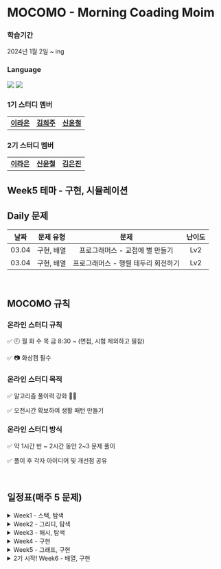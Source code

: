 # MOCOMO - Morning Coading Moim
### 학습기간
2024년 1월 2일 ~ ing

### Language
<img src="https://img.shields.io/badge/Java-007396.svg?&style=for-the-badge&logo=Java&logoColor=white"> <img src="https://img.shields.io/badge/python-007396.svg?&style=for-the-badge&logo=Java&logoColor=white"> 
### 1기 스터디 멤버
<table>
  <tr>
    <td align="center"><a href="https://github.com/raeunlee"><b>이라은</b></a></td>
    <td align="center"><a href="https://github.com/hejoo345"><b>김희주</b></a></td>
    <td align="center"><a href="https://github.com/syc98syc"><b>신윤철</b></a></td>
  </tr>
</table>

### 2기 스터디 멤버
<table>
  <tr>
    <td align="center"><a href="https://github.com/raeunlee"><b>이라은</b></a></td>
    <td align="center"><a href="https://github.com/syc98syc"><b>신윤철</b></a></td>
    <td align="center"><a href="https://github.com/dolssun"><b>김은진</b></a></td>
  </tr>
</table>

## Week5 테마 - 구현, 시뮬레이션
## Daily 문제

| 날짜 | 문제 유형 | 문제 | 난이도 |
|:---:|:---:|:---:|:---:|
| 03.04| 구현, 배열 | 프로그래머스 - 교점에 별 만들기 | Lv2 |
| 03.04| 구현, 배열 | 프로그래머스 - 행렬 테두리 회전하기  | Lv2 |

<br/>

## MOCOMO 규칙
### 온라인 스터디 규칙

✅ 🕗 월 화 수 목 금 8:30 ~ (면접, 시험 제외하고 필참)

✅ 📷 화상캠 필수

### 온라인 스터디 목적

✅ 알고리즘 풀이력 강화 💪🏻

✅ 오전시간 확보하여 생활 패턴 만들기

### 온라인 스터디 방식

✅ 약 1시간 반 ~ 2시간 동안 2~3 문제 풀이

✅ 풀이 후 각자 아이디어 및 개선점 공유

<br/>

## 일정표(매주 5 문제)
<details>
  <summary> Week1 - 스택, 탐색 </summary>

| 날짜 | 문제 유형 | 문제 | 난이도 |
|:---:|:---:|:---:|:---:|
| 01.02| 스택/큐 | 프로그래머스 - 같은 숫자는 싫어 | Lv1 |
| 01.02| 완전탐색 | 프로그래머스 - 소수 찾기 | Lv2 |
| 01.03| 스택/큐 | 프로그래머스 - 기능개발 | Lv2 |
| 01.03| 완전탐색 | 프로그래머스 - 카펫 | Lv2 |
| 01.03| 완전탐색 | 프로그래머스 - 피로도 | Lv2 |
| 01.04| DFS/BFS | 프로그래머스 - 네트워크 | Lv2 |
| 01.04| 이분탐색 | 프로그래머스 - 입국심사 | Lv3 |
| 01.05| 이분탐색 | 프로그래머스 - 징검다리 | Lv4 |
| 01.05| DP | 프로그래머스 - 정수삼각형 | Lv3 |
| 01.05| 스택/큐 | 프로그래머스 - 프로세스 | Lv2 |



  </details>

<details>
  <summary> Week2 - 그리디, 탐색 </summary>

| 날짜 | 문제 유형 | 문제 | 난이도 |
|:---:|:---:|:---:|:---:|
| 01.08| DFS/BFS  | 프로그래머스 - 게임 맵 최단거리 | Lv2 |
| 01.08| DFS/BFS  | 프로그래머스 - 단어변환 | Lv2 |
| 01.08| DFS/BFS  | 프로그래머스 - 타겟넘버 | Lv2 |
| 01.09| 그리디  | 프로그래머스 - 큰 수 만들기 | Lv2 |
| 01.09| DFS/BFS  | 프로그래머스 - 전력망 둘로나누기 | Lv2 |
| 01.10| 힙  | 프로그래머스 - 더 맵게 | Lv2 |
| 01.10| 그래프  | 프로그래머스 - 가장 먼 노드 | Lv3 |
| 01.11| 스택/큐  | 프로그래머스 - 주식/가격 | Lv2 |
| 01.11| 그리디  | 프로그래머스 - 구명보트 | Lv2 |

</details>

<details>
  <summary> Week3 - 해시, 탐색 </summary>

| 날짜 | 문제 유형 | 문제 | 난이도 |
|:---:|:---:|:---:|:---:|
| 01.16| 해시 | 프로그래머스 - 완주하지 못한 선수 | Lv1 |
| 01.16| DFS/BFS | 백준 - 토마토 (7576) | 골5 |
| 01.17| 해시 | 프로그래머스 - 의상 | Lv2 |
| 01.17| DFS/BFS | 백준 - 토마토 (7569) | 골5 |
| 01.18| 해시 | 백준 - 걸그룹 마스터 준석이 (16165) | 실3 |
| 01.18| DFS/BFS | 백준 - 연구소 (14502) | 골4 |
| 01.19| DFS/BFS | 백준 - 영역 구하기 (2583) | 실1 |
| 01.19| DFS/BFS | 백준 - 퍼즐 (1525) | 골2 |
  </details>

<details>
  <summary> Week4 - 구현 </summary>
  
| 날짜 | 문제 유형 | 문제 | 난이도 |
|:---:|:---:|:---:|:---:|
| 01.22| DP | 프로그래머스 - 도둑질 | Lv4 |
| 01.22| 그래프 | 프로그래머스 - 순위 | Lv3 |
| 01.24| 완전탐색 | 프로그래머스 - 모의고사 | Lv1 |
| 01.24| 구현 | 백준 - 사탕게임 | 실2 |
  </details>

<details>
  <summary> Week5 - 그래프, 구현 </summary>
  
| 날짜 | 문제 유형 | 문제 | 난이도 |
|:---:|:---:|:---:|:---:|
| 02.19| 그래프, 탐색 | 백준 - 음식물 피하기 | 실1 |
| 02.19| 구현, 시뮬레이션 | 백준 - 로봇 청소기 | 골5 |

  </details>

<details>
  <summary> 2기 시작! Week6 - 배열, 구현 </summary>
  

  </details>
<br/>

